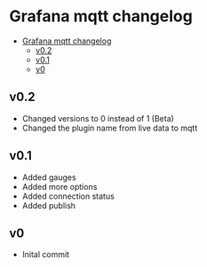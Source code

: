 # Grafana mqtt changelog

- [Grafana mqtt changelog](#grafana-mqtt-changelog)
  - [v0.2](#v02)
  - [v0.1](#v01)
  - [v0](#v0)

## v0.2

- Changed versions to 0 instead of 1 (Beta)
- Changed the plugin name from live data to mqtt

## v0.1

- Added gauges
- Added more options
- Added connection status
- Added publish

## v0

- Inital commit
